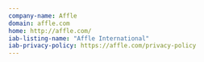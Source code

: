 ```yaml
---
company-name: Affle
domain: affle.com
home: http://affle.com/
iab-listing-name: "Affle International"
iab-privacy-policy: https://affle.com/privacy-policy 
---
```




